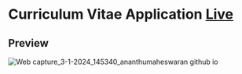 # Curriculum Vitae Application <a href="https://ananthumaheswaran.github.io/curriculum-vitae-application/">Live</a>
## Preview
![Web capture_3-1-2024_145340_ananthumaheswaran github io](https://github.com/ananthumaheswaran/curriculum-vitae-application/assets/138190517/62551717-8d67-4b9a-bc3d-9889ea4d93a4)

